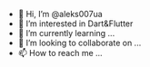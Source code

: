 - 👋 Hi, I’m @aleks007ua
- 👀 I’m interested in Dart&Flutter
 - 🌱 I’m currently learning ...
- 💞️ I’m looking to collaborate on ...
- 📫 How to reach me ...

<!---
aleks007ua/aleks007ua is a ✨ special ✨ repository because its `README.md` (this file) appears on your GitHub profile.
You can click the Preview link to take a look at your changes.
--->
